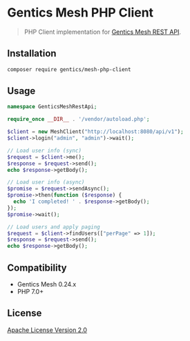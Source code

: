 # Gentics Mesh PHP Client

> PHP Client implementation for [Gentics Mesh REST API](https://getmesh.io/docs/beta/raml).

## Installation

```sh
composer require gentics/mesh-php-client
```

## Usage

```php
namespace GenticsMeshRestApi;

require_once __DIR__ . '/vendor/autoload.php';

$client = new MeshClient("http://localhost:8080/api/v1");
$client->login("admin", "admin")->wait();

// Load user info (sync)
$request = $client->me();
$response = $request->send();
echo $response->getBody();

// Load user info (async)
$promise = $request->sendAsync();
$promise->then(function ($response) {
  echo 'I completed! ' . $response->getBody();
});
$promise->wait();

// Load users and apply paging
$request = $client->findUsers(["perPage" => 1]);
$response = $request->send();
echo $response->getBody(); 
```

## Compatibility

* Gentics Mesh 0.24.x
* PHP 7.0+

## License

[Apache License Version 2.0](http://www.apache.org/licenses/)
